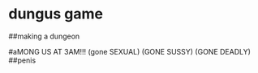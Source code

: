 # dungus game

##making a dungeon

#aMONG US AT 3AM!!! (gone SEXUAL) (GONE SUSSY) (GONE DEADLY)
##penis
